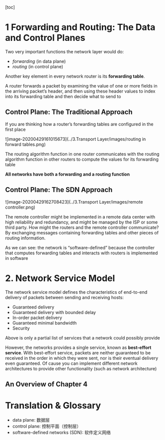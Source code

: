 [toc]

# 1 Forwarding and Routing: The Data and Control Planes

Two very important functions the network layer would do:

- *forwarding* (in data plane)
- *routing* (in control plane)

Another key element in every network router is its **forwarding table**. 

A router forwards a packet by examining the value of one or more fields in the arriving packet’s header, and then using these header values to index into its forwarding table and then decide what to send to

## Control Plane: The Traditional Approach

If you are thinking how a router’s forwarding tables are configured in the first place

![image-20200429161015673](../3.Transport Layer/images/routing in forward tables.png)

The routing algorithm function in one router communicates with the routing algorithm function in other routers to compute the values for its forwarding table  

**All networks have both a forwarding and a routing function**

## Control Plane: The SDN Approach

![image-20200429162708423](../3.Transport Layer/images/remote controller.png)

The remote controller might be implemented in a remote data center with high reliability and redundancy, and might be managed by the ISP or some third party. How might the routers and the remote controller communicate? By exchanging messages containing forwarding tables and other pieces of routing information.  

As we can see: the network is “software-defined” because the controller that computes forwarding tables and interacts with routers is implemented in software  

# 2. Network Service Model

The network service model defines the characteristics of end-to-end delivery of packets between sending and receiving hosts:

- Guaranteed delivery
- Guaranteed delivery with bounded delay
- In-order packet delivery
- Guaranteed minimal bandwidth
- Security

Above is only a partial list of services that a network could possibly provide

However, the networks provides a single service, known as **best-effort service**. With best-effort service, packets are neither guaranteed to be received in the order in which they were sent, nor is their eventual delivery even guaranteed. Of cause you can implement different network architectures to provide other functionality (such as network architecture)

## An Overview of Chapter 4









# Translation & Glossary

- data plane: 数据层
- control plane: 控制平面（控制层）
- software-defined networks (SDN): 软件定义网络

